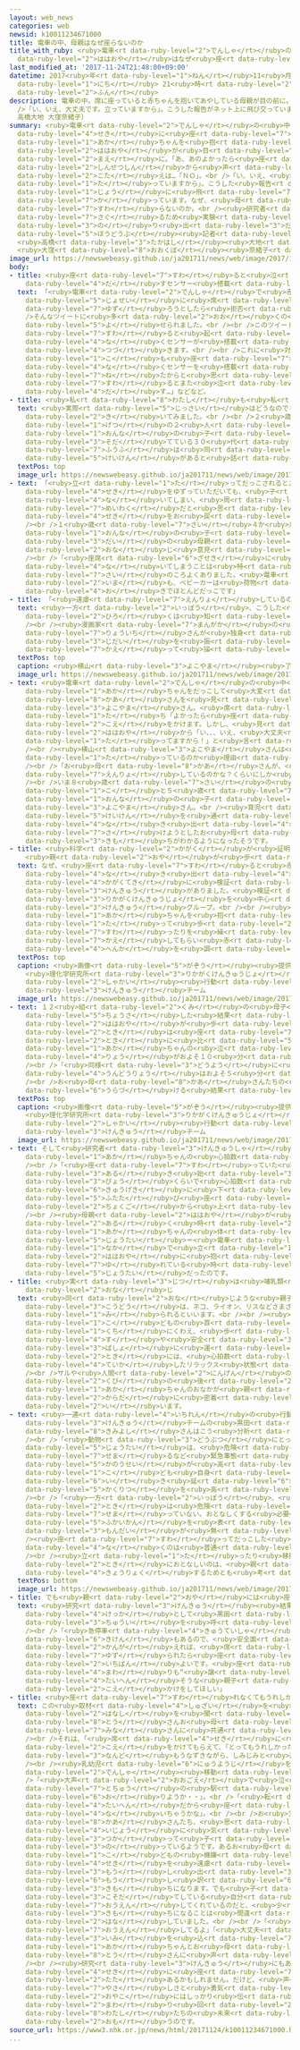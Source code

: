 ```yaml
---
layout: web_news
categories: web
newsid: k10011234671000
title: 電車の中、母親はなぜ座らないのか
title_with_ruby: <ruby>電車<rt data-ruby-level="2">でんしゃ</rt></ruby>の<ruby>中<rt data-ruby-level="1">なか</rt></ruby>、<ruby>母親<rt
  data-ruby-level="2">ははおや</rt></ruby>はなぜ<ruby>座<rt data-ruby-level="7">すわ</rt></ruby>らないのか
last_modified_at: '2017-11-24T21:48:00+09:00'
datetime: 2017<ruby>年<rt data-ruby-level="1">ねん</rt></ruby>11<ruby>月<rt data-ruby-level="1">がつ</rt></ruby>24<ruby>日<rt
  data-ruby-level="1">にち</rt></ruby> 21<ruby>時<rt data-ruby-level="2">じ</rt></ruby>48<ruby>分<rt
  data-ruby-level="2">ふん</rt></ruby>
description: 電車の中。席に座っていると赤ちゃんを抱いてあやしている母親が目の前に。「あ、あのよかったら座りますか？」。親切心から声をかけました。しかし答えは…「ＮＯ」。<br
  />「い、いえ、大丈夫です。立っていますから」。こうした報告がネット上に飛び交っています。なぜ、母は座らないのか。<br />研究者もなぞを探るため実験に乗り出しました。（ネットワーク報道部記者
  高橋大地 大窪奈緒子）
summary: <ruby>電車<rt data-ruby-level="2">でんしゃ</rt></ruby>の<ruby>中<rt data-ruby-level="1">なか</rt></ruby>。<ruby>席<rt
  data-ruby-level="4">せき</rt></ruby>に<ruby>座<rt data-ruby-level="7">すわ</rt></ruby>っていると<ruby>赤<rt
  data-ruby-level="1">あか</rt></ruby>ちゃんを<ruby>抱<rt data-ruby-level="7">いだ</rt></ruby>いてあやしている<ruby>母親<rt
  data-ruby-level="2">ははおや</rt></ruby>が<ruby>目<rt data-ruby-level="2">め</rt></ruby>の<ruby>前<rt
  data-ruby-level="2">まえ</rt></ruby>に。「あ、あのよかったら<ruby>座<rt data-ruby-level="7">すわ</rt></ruby>りますか？」。<ruby>親切心<rt
  data-ruby-level="2">しんせつしん</rt></ruby>から<ruby>声<rt data-ruby-level="2">こえ</rt></ruby>をかけました。しかし<ruby>答<rt
  data-ruby-level="2">こた</rt></ruby>えは…「ＮＯ」。<br />「い、いえ、<ruby>大丈夫<rt data-ruby-level="7">だいじょうぶ</rt></ruby>です。<ruby>立<rt
  data-ruby-level="1">た</rt></ruby>っていますから」。こうした<ruby>報告<rt data-ruby-level="5">ほうこく</rt></ruby>がネット<ruby>上<rt
  data-ruby-level="1">じょう</rt></ruby>に<ruby>飛<rt data-ruby-level="7">と</rt></ruby>び<ruby>交<rt
  data-ruby-level="7">か</rt></ruby>っています。なぜ、<ruby>母<rt data-ruby-level="2">はは</rt></ruby>は<ruby>座<rt
  data-ruby-level="7">すわ</rt></ruby>らないのか。<br /><ruby>研究者<rt data-ruby-level="3">けんきゅうしゃ</rt></ruby>もなぞを<ruby>探<rt
  data-ruby-level="7">さぐ</rt></ruby>るため<ruby>実験<rt data-ruby-level="4">じっけん</rt></ruby>に<ruby>乗<rt
  data-ruby-level="3">の</rt></ruby>り<ruby>出<rt data-ruby-level="3">だ</rt></ruby>しました。（ネットワーク<ruby>報道部<rt
  data-ruby-level="5">ほうどうぶ</rt></ruby><ruby>記者<rt data-ruby-level="3">きしゃ</rt></ruby>
  <ruby>高橋<rt data-ruby-level="3">たかはし</rt></ruby><ruby>大地<rt data-ruby-level="2">だいち</rt></ruby>
  <ruby>大窪<rt data-ruby-level="8">おおくぼ</rt></ruby><ruby>奈緒子<rt data-ruby-level="7">なおこ</rt></ruby>）
image_url: https://newswebeasy.github.io/ja201711/news/web/image/2017/11/24/K10011234671_1711241954_1711242011_01_02.jpg
body:
- title: <ruby>座<rt data-ruby-level="7">すわ</rt></ruby>ると<ruby>泣<rt data-ruby-level="4">な</rt></ruby>き<ruby>出<rt
    data-ruby-level="4">だ</rt></ruby>すセンサー<ruby>搭載<rt data-ruby-level="7">とうさい</rt></ruby>
  text: 「<ruby>電車<rt data-ruby-level="2">でんしゃ</rt></ruby>で<ruby>赤<rt data-ruby-level="1">あか</rt></ruby>ちゃんをだっこしている<ruby>女性<rt
    data-ruby-level="5">じょせい</rt></ruby>に<ruby>席<rt data-ruby-level="4">せき</rt></ruby>を<ruby>譲<rt
    data-ruby-level="7">ゆず</rt></ruby>ろうとしたら<ruby>拒否<rt data-ruby-level="7">きょひ</rt></ruby>されてショック」。<br
    />そんなツイートに<ruby>多<rt data-ruby-level="2">おお</rt></ruby>くの<ruby>意見<rt data-ruby-level="3">いけん</rt></ruby>が<ruby>寄<rt
    data-ruby-level="5">よ</rt></ruby>せられました。<br /><br />このツイート「<ruby>赤<rt data-ruby-level="1">あか</rt></ruby>ちゃんはいすに<ruby>座<rt
    data-ruby-level="7">すわ</rt></ruby>ると<ruby>起<rt data-ruby-level="3">お</rt></ruby>きて<ruby>泣<rt
    data-ruby-level="4">な</rt></ruby>くセンサーが<ruby>搭載<rt data-ruby-level="7">とうさい</rt></ruby>されている…」と<ruby>続<rt
    data-ruby-level="4">つづ</rt></ruby>きます。<br /><br />これに<ruby>対<rt data-ruby-level="3">たい</rt></ruby>して「わかります！。うちのちびっ<ruby>子<rt
    data-ruby-level="1">こ</rt></ruby>も<ruby>座<rt data-ruby-level="7">すわ</rt></ruby>ると<ruby>泣<rt
    data-ruby-level="4">な</rt></ruby>くセンサーを<ruby>搭載<rt data-ruby-level="7">とうさい</rt></ruby>してました」。「うちもでした！<ruby>寝<rt
    data-ruby-level="7">ね</rt></ruby>たからと<ruby>思<rt data-ruby-level="2">おも</rt></ruby>って<ruby>座<rt
    data-ruby-level="7">すわ</rt></ruby>るとまた<ruby>泣<rt data-ruby-level="4">な</rt></ruby>き<ruby>出<rt
    data-ruby-level="4">だ</rt></ruby>す…」などなど。
- title: <ruby>私<rt data-ruby-level="8">わたし</rt></ruby>も<ruby>私<rt data-ruby-level="8">わたし</rt></ruby>も
  text: <ruby>実際<rt data-ruby-level="5">じっさい</rt></ruby>はどうなのでしょうか。<ruby>街<rt data-ruby-level="4">まち</rt></ruby>で<ruby>聞<rt
    data-ruby-level="2">き</rt></ruby>いてみました。<br /><br />２<ruby>歳<rt data-ruby-level="7">さい</rt></ruby>と８か<ruby>月<rt
    data-ruby-level="1">げつ</rt></ruby>の２<ruby>人<rt data-ruby-level="1">にん</rt></ruby>の<ruby>女<rt
    data-ruby-level="1">おんな</rt></ruby>の<ruby>子<rt data-ruby-level="1">こ</rt></ruby>を<ruby>育<rt
    data-ruby-level="3">そだ</rt></ruby>てている３０<ruby>代<rt data-ruby-level="3">だい</rt></ruby>の<ruby>夫婦<rt
    data-ruby-level="7">ふうふ</rt></ruby>は<ruby>同<rt data-ruby-level="2">おな</rt></ruby>じような<ruby>経験<rt
    data-ruby-level="5">けいけん</rt></ruby>があると<ruby>話<rt data-ruby-level="2">はな</rt></ruby>しました。
  textPos: top
  image_url: https://newswebeasy.github.io/ja201711/news/web/image/2017/11/24/K10011234671_1711241955_1711242011_01_03.jpg
- text: 「<ruby>立<rt data-ruby-level="1">た</rt></ruby>ってだっこされるとご<ruby>機嫌<rt data-ruby-level="7">きげん</rt></ruby>でいてくれます。<ruby>席<rt
    data-ruby-level="4">せき</rt></ruby>をゆずっていただいても、<ruby>子<rt data-ruby-level="1">こ</rt></ruby>どもが<ruby>泣<rt
    data-ruby-level="4">な</rt></ruby>いてしまい、<ruby>周<rt data-ruby-level="4">まわ</rt></ruby>りに<ruby>迷惑<rt
    data-ruby-level="7">めいわく</rt></ruby>だと<ruby>思<rt data-ruby-level="2">おも</rt></ruby>って<ruby>席<rt
    data-ruby-level="4">せき</rt></ruby>をお<ruby>戻<rt data-ruby-level="7">もど</rt></ruby>ししたこともありました」<br
    /><br />１<ruby>歳<rt data-ruby-level="7">さい</rt></ruby>４か<ruby>月<rt data-ruby-level="1">げつ</rt></ruby>の<ruby>女<rt
    data-ruby-level="1">おんな</rt></ruby>の<ruby>子<rt data-ruby-level="1">こ</rt></ruby>がいる３０<ruby>代<rt
    data-ruby-level="3">だい</rt></ruby>の<ruby>母親<rt data-ruby-level="2">ははおや</rt></ruby>も<ruby>同<rt
    data-ruby-level="2">おな</rt></ruby>じ<ruby>意見<rt data-ruby-level="3">いけん</rt></ruby>でした。<br
    /><br />「<ruby>座席<rt data-ruby-level="6">ざせき</rt></ruby>に<ruby>座<rt data-ruby-level="7">すわ</rt></ruby>って<ruby>泣<rt
    data-ruby-level="4">な</rt></ruby>いてしまうことは<ruby>特<rt data-ruby-level="4">とく</rt></ruby>に０<ruby>歳<rt
    data-ruby-level="7">さい</rt></ruby>のころよくありました。<ruby>電車<rt data-ruby-level="2">でんしゃ</rt></ruby>では<ruby>今<rt
    data-ruby-level="2">いま</rt></ruby>も、ベビーカーは<ruby>荷物<rt data-ruby-level="3">にもつ</rt></ruby><ruby>置<rt
    data-ruby-level="4">お</rt></ruby>きでほとんどだっこです」
- title: 「<ruby>遠慮<rt data-ruby-level="7">えんりょ</rt></ruby>しているのかな？」
  text: <ruby>一方<rt data-ruby-level="2">いっぽう</rt></ruby>、こうした<ruby>実態<rt data-ruby-level="5">じったい</rt></ruby>は、<ruby>広<rt
    data-ruby-level="2">ひろ</rt></ruby>くは<ruby>知<rt data-ruby-level="2">し</rt></ruby>られていないようです。<br
    /><br /><ruby>漫画家<rt data-ruby-level="7">まんがか</rt></ruby>の<ruby>横山<rt data-ruby-level="3">よこやま</rt></ruby><ruby>了一<rt
    data-ruby-level="7">りょういち</rt></ruby>さんが<ruby>独身<rt data-ruby-level="5">どくしん</rt></ruby><ruby>時代<rt
    data-ruby-level="3">じだい</rt></ruby>を<ruby>振<rt data-ruby-level="7">ふ</rt></ruby>り<ruby>返<rt
    data-ruby-level="7">かえ</rt></ruby>って<ruby>描<rt data-ruby-level="7">えが</rt></ruby>いたマンガです。
  textPos: top
  caption: <ruby>横山<rt data-ruby-level="3">よこやま</rt></ruby><ruby>了一<rt data-ruby-level="7">りょういち</rt></ruby>さんのマンガ
  image_url: https://newswebeasy.github.io/ja201711/news/web/image/2017/11/24/K10011234671_1711242039_1711242048_01_04.jpg
- text: <ruby>電車<rt data-ruby-level="2">でんしゃ</rt></ruby>の<ruby>中<rt data-ruby-level="1">なか</rt></ruby>で<ruby>赤<rt
    data-ruby-level="1">あか</rt></ruby>ちゃんをだっこして<ruby>大変<rt data-ruby-level="4">たいへん</rt></ruby>そうなお<ruby>母<rt
    data-ruby-level="8">かあ</rt></ruby>さんを<ruby>見<rt data-ruby-level="1">み</rt></ruby>た<ruby>横山<rt
    data-ruby-level="3">よこやま</rt></ruby>さん。<ruby>席<rt data-ruby-level="4">せき</rt></ruby>を<ruby>立<rt
    data-ruby-level="1">た</rt></ruby>ち「よかったら<ruby>座<rt data-ruby-level="7">すわ</rt></ruby>りますか？」とやさしく<ruby>声<rt
    data-ruby-level="2">こえ</rt></ruby>をかけます。しかし、<ruby>見<rt data-ruby-level="1">み</rt></ruby>るからにつらそうな<ruby>母親<rt
    data-ruby-level="2">ははおや</rt></ruby>から「い、、、いえ、<ruby>大丈夫<rt data-ruby-level="7">だいじょうぶ</rt></ruby>です！<ruby>立<rt
    data-ruby-level="1">た</rt></ruby>ってますから！」と<ruby>言<rt data-ruby-level="2">い</rt></ruby>われてしまうのです。<br
    /><br /><ruby>横山<rt data-ruby-level="3">よこやま</rt></ruby>さんは<ruby>当時<rt data-ruby-level="2">とうじ</rt></ruby>、どうして<ruby>立<rt
    data-ruby-level="1">た</rt></ruby>っているのか<ruby>理由<rt data-ruby-level="3">りゆう</rt></ruby>がわからなかったそうです。<br
    /><br />「お<ruby>母<rt data-ruby-level="8">かあ</rt></ruby>さんが、<ruby>座<rt data-ruby-level="7">すわ</rt></ruby>ることに<ruby>遠慮<rt
    data-ruby-level="7">えんりょ</rt></ruby>しているのかな？くらいにしか<ruby>思<rt data-ruby-level="2">おも</rt></ruby>っていませんでした」<br
    /><br />いま８<ruby>歳<rt data-ruby-level="7">さい</rt></ruby>の<ruby>男<rt data-ruby-level="1">おとこ</rt></ruby>の<ruby>子<rt
    data-ruby-level="1">こ</rt></ruby>と５<ruby>歳<rt data-ruby-level="7">さい</rt></ruby>の<ruby>女<rt
    data-ruby-level="1">おんな</rt></ruby>の<ruby>子<rt data-ruby-level="1">こ</rt></ruby>がいる<ruby>横山<rt
    data-ruby-level="3">よこやま</rt></ruby>さん。<br /><ruby>育児<rt data-ruby-level="4">いくじ</rt></ruby><ruby>経験<rt
    data-ruby-level="5">けいけん</rt></ruby>を<ruby>通<rt data-ruby-level="2">つう</rt></ruby>じて、<ruby>泣<rt
    data-ruby-level="4">な</rt></ruby>き<ruby>出<rt data-ruby-level="4">だ</rt></ruby>すのを<ruby>避<rt
    data-ruby-level="7">さ</rt></ruby>けようとしたお<ruby>母<rt data-ruby-level="8">かあ</rt></ruby>さんの<ruby>気持<rt
    data-ruby-level="3">きも</rt></ruby>ちがわかるようになったそうです。
- title: <ruby>科学<rt data-ruby-level="2">かがく</rt></ruby>が<ruby>証明<rt data-ruby-level="5">しょうめい</rt></ruby>
    <ruby>親<rt data-ruby-level="2">おや</rt></ruby>が<ruby>歩<rt data-ruby-level="2">ある</rt></ruby>くとリラックス
  text: なぜ、<ruby>座<rt data-ruby-level="7">すわ</rt></ruby>ると<ruby>赤<rt data-ruby-level="1">あか</rt></ruby>ちゃんが<ruby>泣<rt
    data-ruby-level="4">な</rt></ruby>き<ruby>出<rt data-ruby-level="4">だ</rt></ruby>すのか、<ruby>科学的<rt
    data-ruby-level="4">かがくてき</rt></ruby>に<ruby>検証<rt data-ruby-level="5">けんしょう</rt></ruby>した<ruby>研究<rt
    data-ruby-level="3">けんきゅう</rt></ruby>がありました。<ruby>検証<rt data-ruby-level="5">けんしょう</rt></ruby>したのは<ruby>理化学研究所<rt
    data-ruby-level="3">りかがくけんきゅうじょ</rt></ruby>を<ruby>中心<rt data-ruby-level="2">ちゅうしん</rt></ruby>にした<ruby>研究<rt
    data-ruby-level="3">けんきゅう</rt></ruby>グループ。<br /><br /><ruby>母親<rt data-ruby-level="2">ははおや</rt></ruby>に<ruby>赤<rt
    data-ruby-level="1">あか</rt></ruby>ちゃんを<ruby>抱<rt data-ruby-level="7">いだ</rt></ruby>いたまま<ruby>立<rt
    data-ruby-level="1">た</rt></ruby>って<ruby>歩<rt data-ruby-level="2">ある</rt></ruby>いたり<ruby>座<rt
    data-ruby-level="7">すわ</rt></ruby>ったりを<ruby>繰<rt data-ruby-level="7">く</rt></ruby>り<ruby>返<rt
    data-ruby-level="7">かえ</rt></ruby>してもらい<ruby>赤<rt data-ruby-level="1">あか</rt></ruby>ちゃんの<ruby>変化<rt
    data-ruby-level="4">へんか</rt></ruby>を<ruby>調<rt data-ruby-level="3">しら</rt></ruby>べたのです。
  textPos: top
  caption: <ruby>画像<rt data-ruby-level="5">がぞう</rt></ruby><ruby>提供<rt data-ruby-level="6">ていきょう</rt></ruby>
    <ruby>理化学研究所<rt data-ruby-level="3">りかがくけんきゅうじょ</rt></ruby><ruby>親和性<rt data-ruby-level="5">しんわせい</rt></ruby><ruby>社会<rt
    data-ruby-level="2">しゃかい</rt></ruby><ruby>行動<rt data-ruby-level="3">こうどう</rt></ruby><ruby>研究<rt
    data-ruby-level="3">けんきゅう</rt></ruby>チーム
  image_url: https://newswebeasy.github.io/ja201711/news/web/image/2017/11/24/K10011234671_1711241955_1711242011_01_05.jpg
- text: １２<ruby>組<rt data-ruby-level="2">くみ</rt></ruby>の<ruby>母子<rt data-ruby-level="2">ぼし</rt></ruby>で<ruby>調査<rt
    data-ruby-level="5">ちょうさ</rt></ruby>した<ruby>結果<rt data-ruby-level="4">けっか</rt></ruby>「<ruby>母親<rt
    data-ruby-level="2">ははおや</rt></ruby>が<ruby>歩<rt data-ruby-level="2">ある</rt></ruby>いてる<ruby>時<rt
    data-ruby-level="2">とき</rt></ruby>は<ruby>座<rt data-ruby-level="7">すわ</rt></ruby>っている<ruby>時<rt
    data-ruby-level="2">とき</rt></ruby>に<ruby>比<rt data-ruby-level="5">くら</rt></ruby>べて、<ruby>赤<rt
    data-ruby-level="1">あか</rt></ruby>ちゃんの<ruby>泣<rt data-ruby-level="4">な</rt></ruby>く<ruby>量<rt
    data-ruby-level="4">りょう</rt></ruby>がおよそ１０<ruby>分<rt data-ruby-level="2">ふん</rt></ruby>の１」。<br
    /><br />「<ruby>同様<rt data-ruby-level="3">どうよう</rt></ruby>に<ruby>足<rt data-ruby-level="1">あし</rt></ruby>をばたつかせるなどの<ruby>運動量<rt
    data-ruby-level="4">うんどうりょう</rt></ruby>はおよそ５<ruby>分<rt data-ruby-level="2">ふん</rt></ruby>の１」。<br
    /><br />お<ruby>母<rt data-ruby-level="8">かあ</rt></ruby>さんたちの<ruby>経験<rt data-ruby-level="5">けいけん</rt></ruby>を<ruby>裏付<rt
    data-ruby-level="6">うらづ</rt></ruby>ける<ruby>結果<rt data-ruby-level="4">けっか</rt></ruby>となりました。
  textPos: top
  caption: <ruby>画像<rt data-ruby-level="5">がぞう</rt></ruby><ruby>提供<rt data-ruby-level="6">ていきょう</rt></ruby>
    <ruby>理化学研究所<rt data-ruby-level="3">りかがくけんきゅうじょ</rt></ruby><ruby>親和性<rt data-ruby-level="5">しんわせい</rt></ruby><ruby>社会<rt
    data-ruby-level="2">しゃかい</rt></ruby><ruby>行動<rt data-ruby-level="3">こうどう</rt></ruby><ruby>研究<rt
    data-ruby-level="3">けんきゅう</rt></ruby>チーム
  image_url: https://newswebeasy.github.io/ja201711/news/web/image/2017/11/24/K10011234671_1711241954_1711242011_01_06.jpg
- text: そして<ruby>研究者<rt data-ruby-level="3">けんきゅうしゃ</rt></ruby>が<ruby>注目<rt data-ruby-level="3">ちゅうもく</rt></ruby>したのが<ruby>赤<rt
    data-ruby-level="1">あか</rt></ruby>ちゃんの<ruby>心拍数<rt data-ruby-level="7">しんぱくすう</rt></ruby>です。<br
    /><br />「<ruby>座<rt data-ruby-level="7">すわ</rt></ruby>っていた<ruby>母親<rt data-ruby-level="2">ははおや</rt></ruby>が<ruby>歩<rt
    data-ruby-level="3">ある</rt></ruby>き<ruby>始<rt data-ruby-level="3">はじ</rt></ruby>めると３<ruby>秒<rt
    data-ruby-level="3">びょう</rt></ruby>くらいで<ruby>心拍数<rt data-ruby-level="7">しんぱくすう</rt></ruby>は<ruby>急激<rt
    data-ruby-level="6">きゅうげき</rt></ruby>に<ruby>下<rt data-ruby-level="1">さ</rt></ruby>がる。<ruby>再<rt
    data-ruby-level="5">ふたた</rt></ruby>び<ruby>座<rt data-ruby-level="7">すわ</rt></ruby>ると<ruby>直後<rt
    data-ruby-level="2">ちょくご</rt></ruby>から<ruby>上<rt data-ruby-level="1">あ</rt></ruby>がっていく」。<br
    /><br /><ruby>母親<rt data-ruby-level="2">ははおや</rt></ruby>が<ruby>抱<rt data-ruby-level="7">いだ</rt></ruby>きながら<ruby>歩<rt
    data-ruby-level="2">ある</rt></ruby>く<ruby>時<rt data-ruby-level="2">とき</rt></ruby>は<ruby>赤<rt
    data-ruby-level="1">あか</rt></ruby>ちゃんの<ruby>体<rt data-ruby-level="2">からだ</rt></ruby>そのものがリラックス<ruby>状態<rt
    data-ruby-level="5">じょうたい</rt></ruby>＝<ruby>電車<rt data-ruby-level="2">でんしゃ</rt></ruby>の<ruby>中<rt
    data-ruby-level="1">なか</rt></ruby>で<ruby>立<rt data-ruby-level="1">た</rt></ruby>った<ruby>母親<rt
    data-ruby-level="2">ははおや</rt></ruby>に<ruby>抱<rt data-ruby-level="7">いだ</rt></ruby>かれ<ruby>揺<rt
    data-ruby-level="7">ゆ</rt></ruby>れている<ruby>時<rt data-ruby-level="2">とき</rt></ruby>はリラックス<ruby>状態<rt
    data-ruby-level="5">じょうたい</rt></ruby>だったのです。
- title: <ruby>実<rt data-ruby-level="3">じつ</rt></ruby>は<ruby>哺乳類<rt data-ruby-level="7">ほにゅうるい</rt></ruby>はみな<ruby>同<rt
    data-ruby-level="2">おな</rt></ruby>じ
  text: <ruby>同<rt data-ruby-level="2">おな</rt></ruby>じような<ruby>親子<rt data-ruby-level="2">おやこ</rt></ruby>の<ruby>行動<rt
    data-ruby-level="3">こうどう</rt></ruby>は、ネコ、ライオン、リスなどさまざまな<ruby>哺乳類<rt data-ruby-level="7">ほにゅうるい</rt></ruby>でも<ruby>見<rt
    data-ruby-level="1">み</rt></ruby>られるといいます。<br /><br /><ruby>母親<rt data-ruby-level="2">ははおや</rt></ruby>が<ruby>子<rt
    data-ruby-level="1">こ</rt></ruby>どもの<ruby>首<rt data-ruby-level="2">くび</rt></ruby>を<ruby>口<rt
    data-ruby-level="1">くち</rt></ruby>にくわえ、<ruby>歩<rt data-ruby-level="2">ある</rt></ruby>いて<ruby>巣<rt
    data-ruby-level="4">す</rt></ruby>や<ruby>安全<rt data-ruby-level="3">あんぜん</rt></ruby>な<ruby>場所<rt
    data-ruby-level="3">ばしょ</rt></ruby>に<ruby>運<rt data-ruby-level="3">はこ</rt></ruby>ぶような<ruby>時<rt
    data-ruby-level="2">とき</rt></ruby>には、<ruby>心拍数<rt data-ruby-level="7">しんぱくすう</rt></ruby>が<ruby>低下<rt
    data-ruby-level="4">ていか</rt></ruby>したリラックス<ruby>状態<rt data-ruby-level="5">じょうたい</rt></ruby>だそうです。<br
    /><br />サルや<ruby>人間<rt data-ruby-level="2">にんげん</rt></ruby>の<ruby>場合<rt data-ruby-level="2">ばあい</rt></ruby>は、<ruby>首<rt
    data-ruby-level="2">くび</rt></ruby>の<ruby>後<rt data-ruby-level="2">うし</rt></ruby>ろではなく<ruby>赤<rt
    data-ruby-level="1">あか</rt></ruby>ちゃんのおなかが<ruby>親<rt data-ruby-level="2">おや</rt></ruby>の<ruby>体<rt
    data-ruby-level="2">からだ</rt></ruby>に<ruby>密着<rt data-ruby-level="6">みっちゃく</rt></ruby>している、つまりだっこかおんぶをしていることでリラックスできると<ruby>言<rt
    data-ruby-level="2">い</rt></ruby>います。
- text: <ruby>一連<rt data-ruby-level="4">いちれん</rt></ruby>の<ruby>行動<rt data-ruby-level="3">こうどう</rt></ruby>について<ruby>研究<rt
    data-ruby-level="3">けんきゅう</rt></ruby>チームの<ruby>黒田<rt data-ruby-level="2">くろだ</rt></ruby><ruby>公美<rt
    data-ruby-level="8">きみよし</rt></ruby>さんはこう<ruby>分析<rt data-ruby-level="7">ぶんせき</rt></ruby>しています。<br
    /><br />「<ruby>動物<rt data-ruby-level="3">どうぶつ</rt></ruby>にとって、<ruby>運<rt data-ruby-level="3">はこ</rt></ruby>ばれているという<ruby>状態<rt
    data-ruby-level="5">じょうたい</rt></ruby>は、<ruby>危険<rt data-ruby-level="6">きけん</rt></ruby>が<ruby>迫<rt
    data-ruby-level="7">せま</rt></ruby>るなど<ruby>緊急事態<rt data-ruby-level="7">きんきゅうじたい</rt></ruby>である<ruby>可能性<rt
    data-ruby-level="5">かのうせい</rt></ruby>が<ruby>高<rt data-ruby-level="2">たか</rt></ruby>い。<ruby>子<rt
    data-ruby-level="1">こ</rt></ruby>ども<ruby>自身<rt data-ruby-level="3">じしん</rt></ruby>が<ruby>生<rt
    data-ruby-level="6">い</rt></ruby>き<ruby>延<rt data-ruby-level="6">の</rt></ruby>びる<ruby>確率<rt
    data-ruby-level="5">かくりつ</rt></ruby>を<ruby>高<rt data-ruby-level="2">たか</rt></ruby>めるためおとなしくなっている」<br
    /><br />「<ruby>一方<rt data-ruby-level="2">いっぽう</rt></ruby>、<ruby>移動<rt data-ruby-level="5">いどう</rt></ruby>していない<ruby>時<rt
    data-ruby-level="2">とき</rt></ruby>は<ruby>危険<rt data-ruby-level="6">きけん</rt></ruby>が<ruby>迫<rt
    data-ruby-level="7">せま</rt></ruby>っていない。おとなしくする<ruby>必要<rt data-ruby-level="4">ひつよう</rt></ruby>はなく、おっぱいをねだったり、<ruby>不快感<rt
    data-ruby-level="5">ふかいかん</rt></ruby>を<ruby>表<rt data-ruby-level="3">あらわ</rt></ruby>したりしても<ruby>問題<rt
    data-ruby-level="3">もんだい</rt></ruby>が<ruby>無<rt data-ruby-level="4">な</rt></ruby>い。<br
    /><ruby>座<rt data-ruby-level="7">すわ</rt></ruby>ってだっこした<ruby>赤<rt data-ruby-level="1">あか</rt></ruby>ちゃんが<ruby>泣<rt
    data-ruby-level="4">な</rt></ruby>くのは<ruby>普通<rt data-ruby-level="7">ふつう</rt></ruby>のことなんです」<br
    /><br /><ruby>立<rt data-ruby-level="1">た</rt></ruby>ったり<ruby>移動<rt data-ruby-level="5">いどう</rt></ruby>したりしている<ruby>時<rt
    data-ruby-level="2">とき</rt></ruby>におとなしいのは、<ruby>親<rt data-ruby-level="2">おや</rt></ruby>に<ruby>協力<rt
    data-ruby-level="4">きょうりょく</rt></ruby>するためとも<ruby>考<rt data-ruby-level="2">かんが</rt></ruby>えられるそうです。
  textPos: bottom
  image_url: https://newswebeasy.github.io/ja201711/news/web/image/2017/11/24/K10011234671_1711242004_1711242011_01_07.jpg
- title: でも<ruby>親<rt data-ruby-level="2">おや</rt></ruby>には<ruby>座<rt data-ruby-level="7">すわ</rt></ruby>ってほしい
  text: <ruby>研究<rt data-ruby-level="3">けんきゅう</rt></ruby><ruby>結果<rt data-ruby-level="4">けっか</rt></ruby>は<ruby>結果<rt
    data-ruby-level="4">けっか</rt></ruby>として<ruby>黒田<rt data-ruby-level="2">くろだ</rt></ruby>さんはこう<ruby>注意<rt
    data-ruby-level="3">ちゅうい</rt></ruby>を<ruby>呼<rt data-ruby-level="6">よ</rt></ruby>びかけています。<br
    /><br />「<ruby>急停車<rt data-ruby-level="4">きゅうていしゃ</rt></ruby>で<ruby>転倒<rt data-ruby-level="7">てんとう</rt></ruby>する<ruby>危険<rt
    data-ruby-level="6">きけん</rt></ruby>もあるので、<ruby>安全面<rt data-ruby-level="3">あんぜんめん</rt></ruby>を<ruby>考<rt
    data-ruby-level="2">かんが</rt></ruby>えれば、<ruby>席<rt data-ruby-level="4">せき</rt></ruby>を<ruby>譲<rt
    data-ruby-level="7">ゆず</rt></ruby>られたら<ruby>座<rt data-ruby-level="7">すわ</rt></ruby>るのが<ruby>一番<rt
    data-ruby-level="2">いちばん</rt></ruby>よいです。<ruby>座<rt data-ruby-level="7">すわ</rt></ruby>ってもおとなしいままのこともあります。<ruby>周<rt
    data-ruby-level="4">まわ</rt></ruby>りも“<ruby>譲<rt data-ruby-level="7">ゆず</rt></ruby>らなくていいんだ”ではなく、<ruby>大変<rt
    data-ruby-level="4">たいへん</rt></ruby>そうな<ruby>親子<rt data-ruby-level="2">おやこ</rt></ruby>にはぜひ<ruby>声<rt
    data-ruby-level="2">こえ</rt></ruby>かけをしてほしい」
- title: <ruby>座<rt data-ruby-level="7">すわ</rt></ruby>れなくてもうれしかった
  text: この<ruby>取材<rt data-ruby-level="4">しゅざい</rt></ruby>を<ruby>通<rt data-ruby-level="2">とお</rt></ruby>して<ruby>話<rt
    data-ruby-level="2">はなし</rt></ruby>を<ruby>聞<rt data-ruby-level="2">き</rt></ruby>いたお<ruby>父<rt
    data-ruby-level="8">とう</rt></ruby>さんお<ruby>母<rt data-ruby-level="8">かあ</rt></ruby>さん<ruby>皆<rt
    data-ruby-level="7">みな</rt></ruby>さんに<ruby>共通<rt data-ruby-level="4">きょうつう</rt></ruby>していたことがあります。<br
    /><br />それは、「<ruby>席<rt data-ruby-level="4">せき</rt></ruby>に<ruby>座<rt data-ruby-level="7">すわ</rt></ruby>りますか？」と<ruby>声<rt
    data-ruby-level="2">こえ</rt></ruby>をかけてもらえて、「とってもうれしかった」「いったんでも<ruby>座<rt data-ruby-level="7">すわ</rt></ruby>れてありがたかった」と<ruby>何度<rt
    data-ruby-level="3">なんど</rt></ruby>もうなずきながら、しみじみと<ruby>話<rt data-ruby-level="2">はな</rt></ruby>してくれたことです。<br
    /><br /><ruby>乳幼児<rt data-ruby-level="6">にゅうようじ</rt></ruby>を<ruby>連<rt data-ruby-level="4">つ</rt></ruby>れての<ruby>電車<rt
    data-ruby-level="2">でんしゃ</rt></ruby><ruby>移動<rt data-ruby-level="5">いどう</rt></ruby>などは「ぐずりだしたらどうしよう」。<br
    />「<ruby>大声<rt data-ruby-level="2">おおごえ</rt></ruby>で<ruby>泣<rt data-ruby-level="4">な</rt></ruby>いたら<ruby>途中<rt
    data-ruby-level="7">とちゅう</rt></ruby>の<ruby>駅<rt data-ruby-level="3">えき</rt></ruby>で<ruby>降<rt
    data-ruby-level="6">お</rt></ruby>りようか・・」。<br />「<ruby>転<rt data-ruby-level="3">ころ</rt></ruby>んだら<ruby>大変<rt
    data-ruby-level="4">たいへん</rt></ruby>だから<ruby>座<rt data-ruby-level="7">すわ</rt></ruby>ろうか、でも<ruby>泣<rt
    data-ruby-level="4">な</rt></ruby>いちゃうかな」。<br /><br />お<ruby>父<rt data-ruby-level="8">とう</rt></ruby>さんお<ruby>母<rt
    data-ruby-level="8">かあ</rt></ruby>さんたち、<ruby>思<rt data-ruby-level="2">おも</rt></ruby>った<ruby>以上<rt
    data-ruby-level="4">いじょう</rt></ruby>に<ruby>気<rt data-ruby-level="1">き</rt></ruby>を<ruby>使<rt
    data-ruby-level="3">つか</rt></ruby>って<ruby>子<rt data-ruby-level="1">こ</rt></ruby>どもと<ruby>乗<rt
    data-ruby-level="3">の</rt></ruby>っているようです。あるお<ruby>母<rt data-ruby-level="8">かあ</rt></ruby>さんは、「<ruby>子<rt
    data-ruby-level="1">こ</rt></ruby>どもの<ruby>機嫌<rt data-ruby-level="7">きげん</rt></ruby>によっては<ruby>席<rt
    data-ruby-level="4">せき</rt></ruby>を<ruby>遠慮<rt data-ruby-level="7">えんりょ</rt></ruby>することもあり、せっかくの<ruby>申<rt
    data-ruby-level="3">もう</rt></ruby>し<ruby>出<rt data-ruby-level="3">で</rt></ruby>に<ruby>申<rt
    data-ruby-level="6">もう</rt></ruby>し<ruby>訳<rt data-ruby-level="6">わけ</rt></ruby>ない<ruby>気持<rt
    data-ruby-level="3">きも</rt></ruby>ちになります。でも<ruby>子<rt data-ruby-level="1">こ</rt></ruby>どもと<ruby>子育<rt
    data-ruby-level="3">こそだ</rt></ruby>てしている<ruby>自分<rt data-ruby-level="2">じぶん</rt></ruby>を<ruby>応援<rt
    data-ruby-level="7">おうえん</rt></ruby>してくれているのだと、<ruby>少<rt data-ruby-level="2">すく</rt></ruby>なくともうれしい<ruby>気持<rt
    data-ruby-level="3">きも</rt></ruby>ちになることは<ruby>間違<rt data-ruby-level="7">まちが</rt></ruby>いないです」と<ruby>話<rt
    data-ruby-level="2">はな</rt></ruby>していました。<br /><br />「<ruby>子育<rt data-ruby-level="3">こそだ</rt></ruby>て<ruby>応援<rt
    data-ruby-level="7">おうえん</rt></ruby>してるよ」「<ruby>大丈夫<rt data-ruby-level="7">だいじょうぶ</rt></ruby>？」いろんな<ruby>意味<rt
    data-ruby-level="3">いみ</rt></ruby>を<ruby>込<rt data-ruby-level="7">こ</rt></ruby>めてどうぞ<ruby>赤<rt
    data-ruby-level="1">あか</rt></ruby>ちゃんとお<ruby>母<rt data-ruby-level="8">かあ</rt></ruby>さんやお<ruby>父<rt
    data-ruby-level="8">とう</rt></ruby>さんに<ruby>声<rt data-ruby-level="2">こえ</rt></ruby>をかけてみてください。<br
    /><br /><ruby>研究<rt data-ruby-level="3">けんきゅう</rt></ruby>にもあるように、なかなかすぐには<ruby>席<rt
    data-ruby-level="4">せき</rt></ruby>に<ruby>座<rt data-ruby-level="7">すわ</rt></ruby>ることができないことも<ruby>多々<rt
    data-ruby-level="2">たた</rt></ruby>あるかもしれません。だけど、<ruby>声<rt data-ruby-level="2">こえ</rt></ruby>をかけた<ruby>優<rt
    data-ruby-level="7">やさ</rt></ruby>しさと<ruby>勇気<rt data-ruby-level="4">ゆうき</rt></ruby>は<ruby>親子<rt
    data-ruby-level="2">おやこ</rt></ruby>にはしっかり<ruby>伝<rt data-ruby-level="4">つた</rt></ruby>わっていて、それは<ruby>回<rt
    data-ruby-level="2">まわ</rt></ruby>り<ruby>回<rt data-ruby-level="2">まわ</rt></ruby>って、<ruby>私<rt
    data-ruby-level="8">わたし</rt></ruby>たちの<ruby>未来<rt data-ruby-level="4">みらい</rt></ruby>にだってつながっていくと<ruby>思<rt
    data-ruby-level="2">おも</rt></ruby>うのです。
source_url: https://www3.nhk.or.jp/news/html/20171124/k10011234671000.html
...
```

